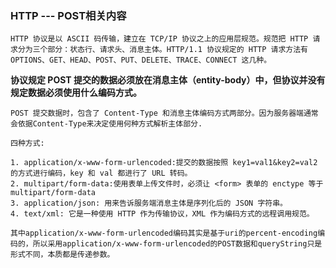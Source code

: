 ### HTTP --- POST相关内容

    HTTP 协议是以 ASCII 码传输，建立在 TCP/IP 协议之上的应用层规范。规范把 HTTP 请求分为三个部分：状态行、请求头、消息主体。HTTP/1.1 协议规定的 HTTP 请求方法有 OPTIONS、GET、HEAD、POST、PUT、DELETE、TRACE、CONNECT 这几种。

**协议规定 POST 提交的数据必须放在消息主体（entity-body）中，但协议并没有规定数据必须使用什么编码方式。**

    POST 提交数据时，包含了 Content-Type 和消息主体编码方式两部分。因为服务器端通常会依据Content-Type来决定使用何种方式解析主体部分.

    四种方式:

    1. application/x-www-form-urlencoded:提交的数据按照 key1=val1&key2=val2 的方式进行编码，key 和 val 都进行了 URL 转码。
    2. multipart/form-data:使用表单上传文件时，必须让 <form> 表单的 enctype 等于 multipart/form-data
    3. application/json: 用来告诉服务端消息主体是序列化后的 JSON 字符串。
    4. text/xml: 它是一种使用 HTTP 作为传输协议，XML 作为编码方式的远程调用规范。

    其中application/x-www-form-urlencoded编码其实是基于uri的percent-encoding编码的，所以采用application/x-www-form-urlencoded的POST数据和queryString只是形式不同，本质都是传递参数。